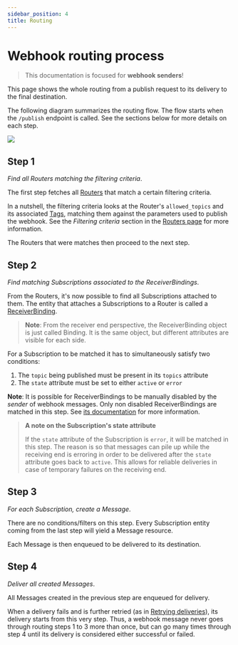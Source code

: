 ```yaml
---
sidebar_position: 4
title: Routing
---
```


# Webhook routing process

> This documentation is focused for **webhook senders**!

This page shows the whole routing from a publish request to its delivery
to the final destination.

The following diagram summarizes the routing flow. The flow starts
when the `/publish` endpoint is called.
See the sections below for more details on each step.

![](/img/webhook_routing_1.svg)

## Step 1

_Find all Routers matching the filtering criteria_.

The first step fetches all [Routers](/docs/resources/routers) that
match a certain filtering criteria.

In a nutshell, the filtering criteria looks at the Router's `allowed_topics`
and its associated [Tags](/docs/resources/tags), matching them against the parameters used to
publish the webhook.
See the _Filtering criteria_ section in the [Routers page](/docs/resources/routers) for more information.

The Routers that were matches then proceed to the next step.

## Step 2

_Find matching Subscriptions associated to the ReceiverBindings_.

From the Routers, it's now possible to find all Subscriptions
attached to them. The entity that attaches a Subscriptions to a
Router is called a [ReceiverBinding](/docs/resources/receiver-bindings).

> **Note**: From the receiver end perspective, the ReceiverBinding object
> is just called Binding. It is the same object, but different attributes
> are visible for each side.

For a Subscription to be matched it has to simultaneously
satisfy two  conditions:

1. The `topic` being published must be present in its `topics` attribute
1. The `state` attribute must be set to either `active` or `error`

**Note**: It is possible for ReceiverBindings to be manually disabled by the _sender_ of webhook messages.
Only non disabled ReceiverBindings are matched in this step.
See [its documentation](/docs/resources/receiver-bindings) for
more information.

> **A note on the Subscription's state attribute**
> 
> If the `state` attribute of the Subscription is `error`, it will be matched
> in this step. The reason is so that messages can pile up while the receiving
> end is erroring in order to be delivered after the `state` attribute goes
> back to `active`. This allows for reliable deliveries in case of temporary
> failures on the receiving end.

## Step 3

_For each Subscription, create a Message_.

There are no conditions/filters on this step. Every Subscription entity coming
from the last step will yield a Message resource.

Each Message is then enqueued to be delivered to its destination.

## Step 4

_Deliver all created Messages_.

All Messages created in the previous step are enqueued for delivery.

When a delivery fails and is further retried
(as in [Retrying deliveries](/docs/sending-webhooks/retrying-deliveries)),
its delivery starts from this very step. Thus, a webhook message never goes
through routing steps 1 to 3 more than once, but can go many times through
step 4 until its delivery is considered either successful or failed.

